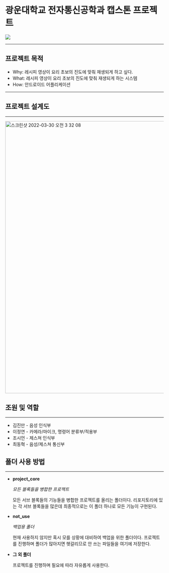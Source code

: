 # 광운대학교 전자통신공학과 캡스톤 프로젝트

<p aligh="center">
    <img src="https://user-images.githubusercontent.com/95459089/202703971-2c0ac543-a56e-4604-a9a4-ba9ec73fd3c6.gif">
</p>

----------
## 프로젝트 목적

+ Why: 레시피 영상이 요리 초보의 진도에 맞춰 재생되게 하고 싶다.
+ What: 레시피 영상이 요리 초보의 진도에 맞춰 재생되게 하는 시스템
+ How: 안드로이드 어플리케이션
---


## 프로젝트 설계도
---
<img width="864" alt="스크린샷 2022-03-30 오전 3 32 08" src="https://user-images.githubusercontent.com/88064555/160681059-60287651-0453-441f-8509-bf327c3f328f.png">

## 조원 및 역할
-----
+ 김진만 - 음성 인식부
+ 이정연 - 카메라/마이크, 명령어 분류부/적용부
+ 조시언 - 제스쳐 인식부
+ 최동혁 - 음성/제스쳐 통신부

## 폴더 사용 방법
---
+ **project_core**

    _모든 블록들을 병합한 프로젝트_

    모든 서브 블록들의 기능들을 병합한 프로젝트를 올리는 폴더이다. 리포지토리에 있는 각 서브 블록들을 많은데 최종적으로는 이 폴더 하나로 모든 기능이 구현된다.

+ **not_use**

    _백업용 폴더_

    현재 사용하지 않지만 혹시 모를 상황에 대비하여 백업을 위한 폴더이다. 프로젝트를 진행하며 폴더가 많아지면 헷갈리므로 안 쓰는 파일들을 여기에 저장한다.

+ **그 외 폴더**

    프로젝트를 진행하며 필요에 따라 자유롭게 사용한다.
    


